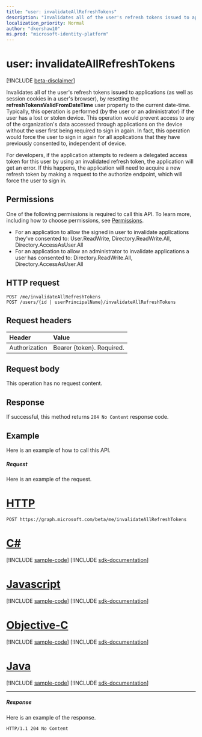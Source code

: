 ```yaml
---
title: "user: invalidateAllRefreshTokens"
description: "Invalidates all of the user's refresh tokens issued to applications (as well as session cookies in a user's browser), by resetting the **refreshTokensValidFromDateTime** user property to the current date-time. Typically, this operation is performed (by the user or an administrator) if the user has a lost or stolen device.  This operation would prevent access to any of the organization's data accessed through applications on the device without the user first being required to sign in again. In fact, this operation would force the user to sign in again for all applications that they have previously consented to, independent of device."
localization_priority: Normal
author: "dkershaw10"
ms.prod: "microsoft-identity-platform"
---
```


# user: invalidateAllRefreshTokens

[!INCLUDE [beta-disclaimer](../../includes/beta-disclaimer.md)]

Invalidates all of the user's refresh tokens issued to applications (as well as session cookies in a user's browser), by resetting the **refreshTokensValidFromDateTime** user property to the current date-time. Typically, this operation is performed (by the user or an administrator) if the user has a lost or stolen device.  This operation would prevent access to any of the organization's data accessed through applications on the device without the user first being required to sign in again. In fact, this operation would force the user to sign in again for all applications that they have previously consented to, independent of device.

For developers, if the application attempts to redeem a delegated access token for this user by using an invalidated refresh token, the application will get an error. If this happens, the application will need to acquire a new refresh token by making a request to the authorize endpoint, which will force the user to sign in.

## Permissions
One of the following permissions is required to call this API. To learn more, including how to choose permissions, see [Permissions](/graph/permissions-reference).

+ For an application to allow the signed in user to invalidate applications they've consented to: User.ReadWrite, Directory.ReadWrite.All, Directory.AccessAsUser.All
+ For an application to allow an administrator to invalidate applications a user has consented to: Directory.ReadWrite.All, Directory.AccessAsUser.All

## HTTP request
<!-- { "blockType": "ignored" } -->
```http
POST /me/invalidateAllRefreshTokens
POST /users/{id | userPrincipalName}/invalidateAllRefreshTokens
```
## Request headers
| Header       | Value |
|:---------------|:--------|
| Authorization  | Bearer {token}. Required.  |

## Request body
This operation has no request content.

## Response

If successful, this method returns `204 No Content` response code.

## Example
Here is an example of how to call this API.
##### Request
Here is an example of the request.

# [HTTP](#tab/http)
<!-- {
  "blockType": "request",
  "name": "user_invalidateallrefreshtokens"
}-->
```http
POST https://graph.microsoft.com/beta/me/invalidateAllRefreshTokens
```
# [C#](#tab/csharp)
[!INCLUDE [sample-code](../includes/snippets/csharp/user-invalidateallrefreshtokens-csharp-snippets.md)]
[!INCLUDE [sdk-documentation](../includes/snippets/snippets-sdk-documentation-link.md)]

# [Javascript](#tab/javascript)
[!INCLUDE [sample-code](../includes/snippets/javascript/user-invalidateallrefreshtokens-javascript-snippets.md)]
[!INCLUDE [sdk-documentation](../includes/snippets/snippets-sdk-documentation-link.md)]

# [Objective-C](#tab/objc)
[!INCLUDE [sample-code](../includes/snippets/objc/user-invalidateallrefreshtokens-objc-snippets.md)]
[!INCLUDE [sdk-documentation](../includes/snippets/snippets-sdk-documentation-link.md)]

# [Java](#tab/java)
[!INCLUDE [sample-code](../includes/snippets/java/user-invalidateallrefreshtokens-java-snippets.md)]
[!INCLUDE [sdk-documentation](../includes/snippets/snippets-sdk-documentation-link.md)]

---


##### Response
Here is an example of the response. 
<!-- {
  "blockType": "response",
  "truncated": true
} -->
```http
HTTP/1.1 204 No Content
```

<!-- uuid: 8fcb5dbc-d5aa-4681-8e31-b001d5168d79
2015-10-25 14:57:30 UTC -->
<!--
{
  "type": "#page.annotation",
  "description": "user: invalidateAllRefreshTokens",
  "keywords": "",
  "section": "documentation",
  "tocPath": "",
  "suppressions": [
  ]
}
-->
